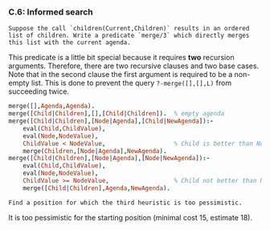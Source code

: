 ### C.6: Informed search ###

```{exercise} 6.1
Suppose the call `children(Current,Children)` results in an ordered list of children. Write a predicate `merge/3` which directly merges this list with the current agenda.
```

This predicate is a little bit special because it requires **two** recursion arguments. Therefore, there are two recursive clauses and two base cases. Note that in the second clause the first argument is required to be a non-empty list. This is done to prevent the query `?‑merge([],[],L)` from succeeding twice.
```Prolog
merge([],Agenda,Agenda).
merge([Child|Children],[],[Child|Children]).  % empty agenda
merge([Child|Children],[Node|Agenda],[Child|NewAgenda]):-
    eval(Child,ChildValue),
    eval(Node,NodeValue),
    ChildValue < NodeValue,                   % Child is better than Node
    merge(Children,[Node|Agenda],NewAgenda).
merge([Child|Children],[Node|Agenda],[Node|NewAgenda]):-
    eval(Child,ChildValue),
    eval(Node,NodeValue),
    ChildValue >= NodeValue,                  % Child not better than Node
    merge([Child|Children],Agenda,NewAgenda).
```

```{exercise} 6.4
Find a position for which the third heuristic is too pessimistic.
```

It is too pessimistic for the starting position (minimal cost 15, estimate 18).
